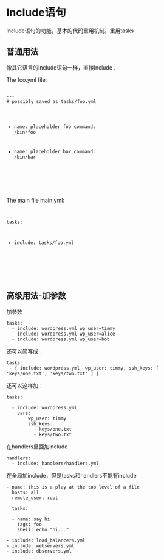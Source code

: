 # Include语句

Include语句的功能，基本的代码重用机制。重用tasks

## 普通用法


像其它语言的Include语句一样，直接Include：
<div style="-webkit-column-count:2; -moz-column-count: 2; column-count: 2; -webkit-column-rule: 1px dotted #e0e0e0; -moz-column-rule: 1px dotted #e0e0e0; column-rule: 1px dotted #e0e0e0;">
    <div style="display: inline-block;">
    The foo.yml file:
        <pre>
<code>
---
# possibly saved as tasks/foo.yml

- name: placeholder foo
  command: /bin/foo

- name: placeholder bar
  command: /bin/bar
</code>
    </pre>
    </div>
    <div style="display: inline-block;">
    The main file main.yml:
       <pre>
<code>
---
tasks:

  - include: tasks/foo.yml




</code>
      </pre>
    </div>
</div>


## 高级用法-加参数


加参数
```
tasks:
  - include: wordpress.yml wp_user=timmy
  - include: wordpress.yml wp_user=alice
  - include: wordpress.yml wp_user=bob
```

还可以简写成：
```
tasks:
 - { include: wordpress.yml, wp_user: timmy, ssh_keys: [ 'keys/one.txt', 'keys/two.txt' ] }
```

还可以这样加：
```
tasks:

  - include: wordpress.yml
    vars:
        wp_user: timmy
        ssh_keys:
          - keys/one.txt
          - keys/two.txt
```

在handlers里面加include
```
handlers:
  - include: handlers/handlers.yml
```

在全局加include，但是tasks和handlers不能有include
```
- name: this is a play at the top level of a file
  hosts: all
  remote_user: root

  tasks:

  - name: say hi
    tags: foo
    shell: echo "hi..."

- include: load_balancers.yml
- include: webservers.yml
- include: dbservers.yml
```
